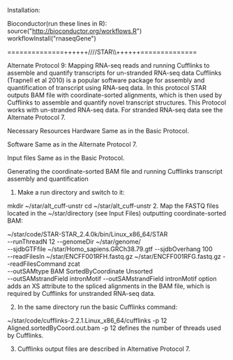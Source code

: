 Installation:

Bioconductor(run these lines in R):
source("http://bioconductor.org/workflows.R")
workflowInstall("rnaseqGene")

==============++++++////STAR\\\\++++++==============

Alternate Protocol 9: Mapping RNA-seq reads and running Cufflinks to assemble and quantify transcripts for un-stranded RNA-seq data
Cufflinks (Trapnell et al 2010) is a popular software package for assembly and quantification of transcript using RNA-seq data. In this protocol STAR outputs BAM file with coordinate-sorted alignments, which is then used by Cufflinks to assemble and quantify novel transcript structures. This Protocol works with un-stranded RNA-seq data. For stranded RNA-seq data see the Alternate Protocol 7.

Necessary Resources
Hardware
Same as in the Basic Protocol.

Software
Same as in the Alternate Protocol 7.

Input files
Same as in the Basic Protocol.

Generating the coordinate-sorted BAM file and running Cufflinks transcript assembly and quantification
1. Make a run directory and switch to it:

mkdir ~/star/alt_cuff-unstr
cd ~/star/alt_cuff-unstr
2. Map the FASTQ files located in the ~/star/directory (see Input Files) outputting coordinate-sorted BAM:

~/star/code/STAR-STAR_2.4.0k/bin/Linux_x86_64/STAR\
--runThreadN 12 --genomeDir ~/star/genome/ \
--sjdbGTFfile ~/star/Homo_sapiens.GRCh38.79.gtf --sjdbOverhang 100 \
--readFilesIn ~/star/ENCFF001RFH.fastq.gz ~/star/ENCFF001RFG.fastq.gz --readFilesCommand zcat \
--outSAMtype BAM SortedByCoordinate Unsorted \
--outSAMstrandField intronMotif
--outSAMstrandField intronMotif option adds an XS attribute to the spliced alignments in the BAM file, which is required by Cufflinks for unstranded RNA-seq data.

2. In the same directory run the basic Cufflinks command:

~/star/code/cufflinks-2.2.1.Linux_x86_64/cufflinks -p 12 Aligned.sortedByCoord.out.bam
-p 12 defines the number of threads used by Cufflinks.

3. Cufflinks output files are described in Alternative Protocol 7.
  
